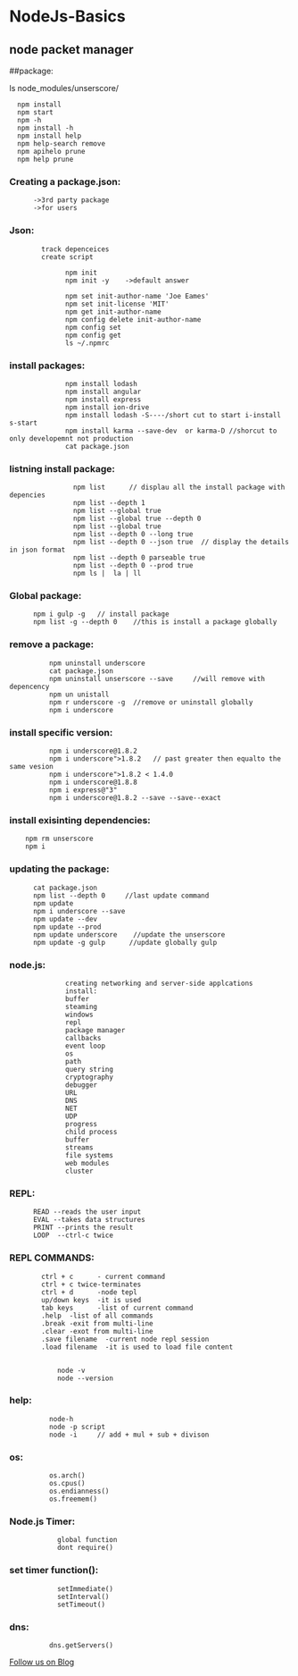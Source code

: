 # NodeJs-Basics

## node packet manager

##package:

ls node_modules/unserscore/

      npm install
      npm start
      npm -h
      npm install -h
      npm install help
      npm help-search remove
      npm apihelo prune
      npm help prune

### Creating a package.json:

          ->3rd party package
          ->for users

### Json:

            track depenceices
            create script

                  npm init
                  npm init -y    ->default answer

                  npm set init-author-name 'Joe Eames'
                  npm set init-license 'MIT'
                  npm get init-author-name
                  npm config delete init-author-name
                  npm config set
                  npm config get
                  ls ~/.npmrc


### install packages:

                  npm install lodash
                  npm install angular
                  npm install express
                  npm install ion-drive
                  npm install lodash -S----/short cut to start i-install s-start
                  npm install karma --save-dev  or karma-D //shorcut to only developemnt not production
                  cat package.json

### listning install package:

                    npm list      // displau all the install package with depencies
                    npm list --depth 1
                    npm list --global true
                    npm list --global true --depth 0
                    npm list --global true
                    npm list --depth 0 --long true
                    npm list --depth 0 --json true  // display the details in json format
                    npm list --depth 0 parseable true
                    npm list --depth 0 --prod true
                    npm ls |  la | ll

### Global package:

          npm i gulp -g   // install package 
          npm list -g --depth 0    //this is install a package globally

### remove a package:

              npm uninstall underscore     
              cat package.json
              npm uninstall unserscore --save     //will remove with depencency
              npm un unistall
              npm r underscore -g  //remove or uninstall globally
              npm i underscore

### install specific version:

              npm i underscore@1.8.2
              npm i underscore">1.8.2   // past greater then equalto the same vesion
              npm i underscore">1.8.2 < 1.4.0
              npm i underscore@1.8.8
              npm i express@"3"
              npm i underscore@1.8.2 --save --save--exact

### install exisinting dependencies:

        npm rm unserscore
        npm i


### updating the package:

          cat package.json
          npm list --depth 0     //last update command
          npm update
          npm i underscore --save
          npm update --dev
          npm update --prod
          npm update underscore    //update the unserscore
          npm update -g gulp      //update globally gulp



### node.js:

                  creating networking and server-side applcations
                  install:
                  buffer
                  steaming
                  windows
                  repl
                  package manager
                  callbacks
                  event loop
                  os
                  path
                  query string
                  cryptography
                  debugger
                  URL
                  DNS
                  NET
                  UDP 
                  progress
                  child process
                  buffer
                  streams
                  file systems
                  web modules
                  cluster



### REPL:

          READ --reads the user input
          EVAL --takes data structures
          PRINT --prints the result
          LOOP  --ctrl-c twice

### REPL COMMANDS:

            ctrl + c      - current command
            ctrl + c twice-terminates
            ctrl + d      -node tepl
            up/down keys  -it is used
            tab keys      -list of current command
            .help  -list of all commands
            .break -exit from multi-line
            .clear -exot from multi-line
            .save filename  -current node repl session
            .load filename  -it is used to load file content


                node -v
                node --version

### help:

              node-h
              node -p script
              node -i     // add + mul + sub + divison


### os:

              os.arch()
              os.cpus()
              os.endianness()
              os.freemem()

### Node.js Timer:

                global function
                dont require()

### set timer function():

                setImmediate()
                setInterval()
                setTimeout()

### dns:

              dns.getServers()
              
       
<a href="http://starwalt.in/Blogs/index.html">Follow us on Blog</a>

